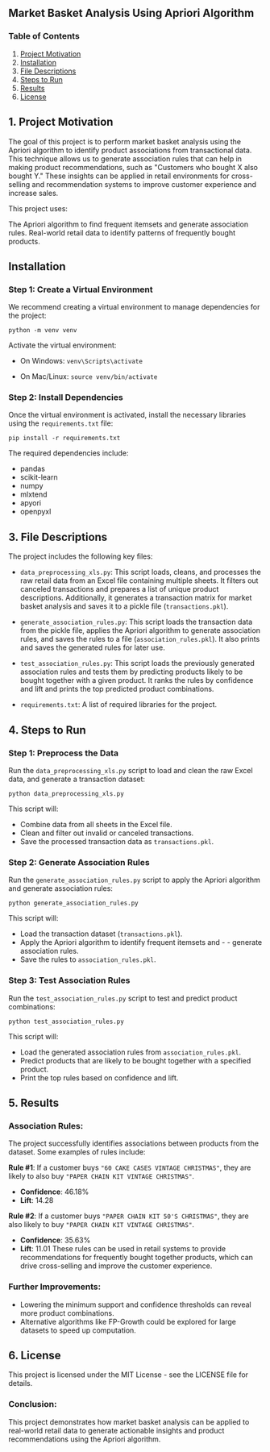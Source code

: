 ## Market Basket Analysis Using Apriori Algorithm

### Table of Contents

1. [Project Motivation](#motivation)
2. [Installation](#installation)
3. [File Descriptions](#descriptions)
4. [Steps to Run](#steps)
5. [Results](#results)
6. [License](#license)

## 1. Project Motivation <a name="motivation"></a>

The goal of this project is to perform market basket analysis using the Apriori algorithm to identify product associations from transactional data. This technique allows us to generate association rules that can help in making product recommendations, such as "Customers who bought X also bought Y." These insights can be applied in retail environments for cross-selling and recommendation systems to improve customer experience and increase sales.

This project uses:

The Apriori algorithm to find frequent itemsets and generate association rules.
Real-world retail data to identify patterns of frequently bought products.

## Installation <a name="installation"></a>

### Step 1: Create a Virtual Environment

We recommend creating a virtual environment to manage dependencies for the project:

`python -m venv venv`

Activate the virtual environment:

- On Windows:
  `venv\Scripts\activate`

- On Mac/Linux:
  `source venv/bin/activate`

### Step 2: Install Dependencies

Once the virtual environment is activated, install the necessary libraries using the `requirements.txt` file:

`pip install -r requirements.txt`

The required dependencies include:

- pandas
- scikit-learn
- numpy
- mlxtend
- apyori
- openpyxl

## 3. File Descriptions <a name="descriptions"></a>

The project includes the following key files:

- `data_preprocessing_xls.py`: This script loads, cleans, and processes the raw retail data from an Excel file containing multiple sheets. It filters out canceled transactions and prepares a list of unique product descriptions. Additionally, it generates a transaction matrix for market basket analysis and saves it to a pickle file (`transactions.pkl`).

- `generate_association_rules.py`: This script loads the transaction data from the pickle file, applies the Apriori algorithm to generate association rules, and saves the rules to a file (`association_rules.pkl`). It also prints and saves the generated rules for later use.

- `test_association_rules.py`: This script loads the previously generated association rules and tests them by predicting products likely to be bought together with a given product. It ranks the rules by confidence and lift and prints the top predicted product combinations.

- `requirements.txt`: A list of required libraries for the project.

## 4. Steps to Run <a name="steps"></a>

### Step 1: Preprocess the Data

Run the `data_preprocessing_xls.py` script to load and clean the raw Excel data, and generate a transaction dataset:

`python data_preprocessing_xls.py`

This script will:

- Combine data from all sheets in the Excel file.
- Clean and filter out invalid or canceled transactions.
- Save the processed transaction data as `transactions.pkl`.

### Step 2: Generate Association Rules

Run the `generate_association_rules.py` script to apply the Apriori algorithm and generate association rules:

`python generate_association_rules.py`

This script will:

- Load the transaction dataset (`transactions.pkl`).
- Apply the Apriori algorithm to identify frequent itemsets and - - generate association rules.
- Save the rules to `association_rules.pkl`.

### Step 3: Test Association Rules

Run the `test_association_rules.py` script to test and predict product combinations:

`python test_association_rules.py`

This script will:

- Load the generated association rules from `association_rules.pkl`.
- Predict products that are likely to be bought together with a specified product.
- Print the top rules based on confidence and lift.

## 5. Results <a name="results"></a>

### Association Rules:

The project successfully identifies associations between products from the dataset. Some examples of rules include:

**Rule #1**: If a customer buys `"60 CAKE CASES VINTAGE CHRISTMAS"`, they are likely to also buy `"PAPER CHAIN KIT VINTAGE CHRISTMAS"`.

- **Confidence**: 46.18%
- **Lift**: 14.28

**Rule #2**: If a customer buys `"PAPER CHAIN KIT 50'S CHRISTMAS"`, they are also likely to buy `"PAPER CHAIN KIT VINTAGE CHRISTMAS"`.

- **Confidence**: 35.63%
- **Lift**: 11.01
  These rules can be used in retail systems to provide recommendations for frequently bought together products, which can drive cross-selling and improve the customer experience.

### Further Improvements:

- Lowering the minimum support and confidence thresholds can reveal more product combinations.
- Alternative algorithms like FP-Growth could be explored for large datasets to speed up computation.

## 6. License <a name="License"></a>

This project is licensed under the MIT License - see the LICENSE file for details.

### Conclusion:

This project demonstrates how market basket analysis can be applied to real-world retail data to generate actionable insights and product recommendations using the Apriori algorithm.
